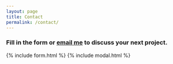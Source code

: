 ```yaml
---
layout: page
title: Contact
permalink: /contact/
---
```


### Fill in the form or [email me](mailto:{{site.email}}) to discuss your next project.
{% include form.html %}
{% include modal.html %}
